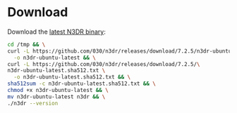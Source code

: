 # Download

Download the [latest N3DR binary](https://github.com/030/n3dr/releases/tag/7.2.5):

```bash
cd /tmp && \
curl -L https://github.com/030/n3dr/releases/download/7.2.5/n3dr-ubuntu-latest \
  -o n3dr-ubuntu-latest && \
curl -L https://github.com/030/n3dr/releases/download/7.2.5/\
n3dr-ubuntu-latest.sha512.txt \
  -o n3dr-ubuntu-latest.sha512.txt && \
sha512sum -c n3dr-ubuntu-latest.sha512.txt && \
chmod +x n3dr-ubuntu-latest && \
mv n3dr-ubuntu-latest n3dr && \
./n3dr --version
```
